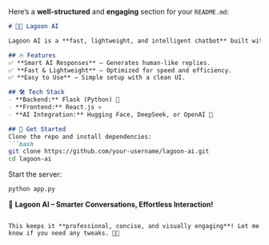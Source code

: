 Here’s a **well-structured** and **engaging** section for your `README.md`:  

```markdown
# 🌊🤖 Lagoon AI  

Lagoon AI is a **fast, lightweight, and intelligent chatbot** built with modern AI models. 🚀  

## 🔥 Features  
✅ **Smart AI Responses** – Generates human-like replies.  
✅ **Fast & Lightweight** – Optimized for speed and efficiency.  
✅ **Easy to Use** – Simple setup with a clean UI.  

## 🛠️ Tech Stack  
- **Backend:** Flask (Python) 🐍  
- **Frontend:** React.js ⚛️  
- **AI Integration:** Hugging Face, DeepSeek, or OpenAI 🤖  

## 🚀 Get Started  
Clone the repo and install dependencies:  
```bash
git clone https://github.com/your-username/lagoon-ai.git
cd lagoon-ai
```

Start the server:  
```bash
python app.py
```

🌊 **Lagoon AI – Smarter Conversations, Effortless Interaction!**  
```

This keeps it **professional, concise, and visually engaging**! Let me know if you need any tweaks. 🚀😊

